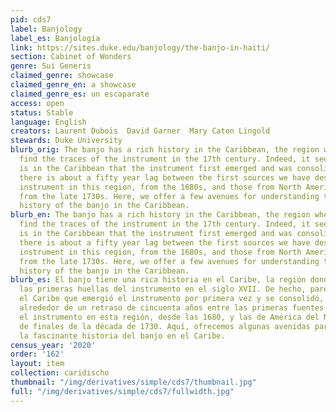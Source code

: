 ```yaml
---
pid: cds7
label: Banjology
label_es: Banjología
link: https://sites.duke.edu/banjology/the-banjo-in-haiti/
section: Cabinet of Wonders
genre: Sui Generis
claimed_genre: showcase
claimed_genre_en: a showcase
claimed_genre_es: un escaparate
access: open
status: Stable
language: English
creators: Laurent Dubois  David Garner  Mary Caton Lingold
stewards: Duke University
blurb_orig: The banjo has a rich history in the Caribbean, the region where we first
  find the traces of the instrument in the 17th century. Indeed, it seems that it
  is in the Caribbean that the instrument first emerged and was consolidated, for
  there is about a fifty year lag between the first sources we have describing the
  instrument in this region, from the 1680s, and those from North America, which are
  from the late 1730s. Here, we offer a few avenues for understanding the fascinating
  history of the banjo in the Caribbean.
blurb_en: The banjo has a rich history in the Caribbean, the region where we first
  find the traces of the instrument in the 17th century. Indeed, it seems that it
  is in the Caribbean that the instrument first emerged and was consolidated, for
  there is about a fifty year lag between the first sources we have describing the
  instrument in this region, from the 1680s, and those from North America, which are
  from the late 1730s. Here, we offer a few avenues for understanding the fascinating
  history of the banjo in the Caribbean.
blurb_es: El banjo tiene una rica historia en el Caribe, la región donde encontramos
  las primeras huellas del instrumento en el siglo XVII. De hecho, parece que es en
  el Caribe que emergió el instrumento por primera vez y se consolidó, ya que hay
  alrededor de un retraso de cincuenta años entre las primeras fuentes que mencionan
  el instrumento en esta región, desde las 1680, y las de América del Norte, que son
  de finales de la década de 1730. Aquí, ofrecemos algunas avenidas para comprender
  la fascinante historia del banjo en el Caribe.
census_year: '2020'
order: '162'
layout: item
collection: caridischo
thumbnail: "/img/derivatives/simple/cds7/thumbnail.jpg"
full: "/img/derivatives/simple/cds7/fullwidth.jpg"
---
```

